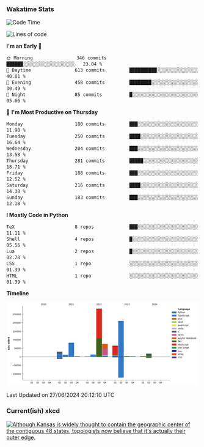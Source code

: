 ### Wakatime Stats
<!--START_SECTION:waka-->
![Code Time](http://img.shields.io/badge/Code%20Time-2%2C667%20hrs%2043%20mins-blue)

![Lines of code](https://img.shields.io/badge/From%20Hello%20World%20I%27ve%20Written-800.5%20thousand%20lines%20of%20code-blue)

**I'm an Early 🐤** 

```text
🌞 Morning                346 commits         ██████░░░░░░░░░░░░░░░░░░░   23.04 % 
🌆 Daytime                613 commits         ██████████░░░░░░░░░░░░░░░   40.81 % 
🌃 Evening                458 commits         ████████░░░░░░░░░░░░░░░░░   30.49 % 
🌙 Night                  85 commits          █░░░░░░░░░░░░░░░░░░░░░░░░   05.66 % 
```
📅 **I'm Most Productive on Thursday** 

```text
Monday                   180 commits         ███░░░░░░░░░░░░░░░░░░░░░░   11.98 % 
Tuesday                  250 commits         ████░░░░░░░░░░░░░░░░░░░░░   16.64 % 
Wednesday                204 commits         ███░░░░░░░░░░░░░░░░░░░░░░   13.58 % 
Thursday                 281 commits         █████░░░░░░░░░░░░░░░░░░░░   18.71 % 
Friday                   188 commits         ███░░░░░░░░░░░░░░░░░░░░░░   12.52 % 
Saturday                 216 commits         ████░░░░░░░░░░░░░░░░░░░░░   14.38 % 
Sunday                   183 commits         ███░░░░░░░░░░░░░░░░░░░░░░   12.18 % 
```


**I Mostly Code in Python** 

```text
TeX                      8 repos             ███░░░░░░░░░░░░░░░░░░░░░░   11.11 % 
Shell                    4 repos             █░░░░░░░░░░░░░░░░░░░░░░░░   05.56 % 
Lua                      2 repos             █░░░░░░░░░░░░░░░░░░░░░░░░   02.78 % 
CSS                      1 repo              ░░░░░░░░░░░░░░░░░░░░░░░░░   01.39 % 
HTML                     1 repo              ░░░░░░░░░░░░░░░░░░░░░░░░░   01.39 % 
```



**Timeline**

![Lines of Code chart](https://raw.githubusercontent.com/joshuajeschek/joshuajeschek/main/assets/bar_graph.png)


 Last Updated on 27/06/2024 20:12:10 UTC
<!--END_SECTION:waka-->

### Current(ish) xkcd
<a id="xkcd-a" title="Although Kansas is widely thought to contain the geographic center of the contiguous 48 states, topologists now believe that it's actually their outer edge." href="https://www.xkcd.com" target="_blank">
        <img align="center" id="xkcd-img" src="https://imgs.xkcd.com/comics/bad_map_projection_exterior_kansas.png" alt="Although Kansas is widely thought to contain the geographic center of the contiguous 48 states, topologists now believe that it's actually their outer edge." height=300 />
</a>
